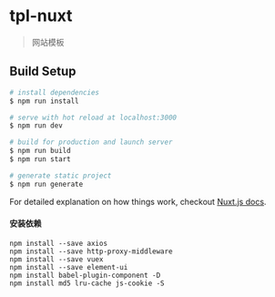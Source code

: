 # tpl-nuxt

> 网站模板

## Build Setup

``` bash
# install dependencies
$ npm run install

# serve with hot reload at localhost:3000
$ npm run dev

# build for production and launch server
$ npm run build
$ npm run start

# generate static project
$ npm run generate
```

For detailed explanation on how things work, checkout [Nuxt.js docs](https://nuxtjs.org).

#### 安装依赖
```$xslt
npm install --save axios
npm install --save http-proxy-middleware
npm install --save vuex
npm install --save element-ui
npm install babel-plugin-component -D
npm install md5 lru-cache js-cookie -S

```
